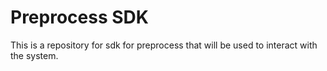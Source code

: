 # Preprocess SDK
This is a repository for sdk for preprocess that will be used to interact with the system.